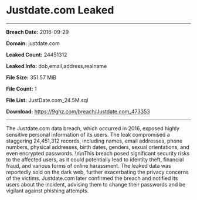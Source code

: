 # Justdate.com Leaked

------------
**Breach Date:** 2016-09-29

**Domain:** justdate.com

**Leaked Count:** 24451312

**Leaked Info:** dob,email,address,realname

**File Size:** 351.57 MiB

**File Count:** 1

**File List:** JustDate.com_24.5M.sql

**Download:** https://9ghz.com/breach/Justdate.com_473353

------------
The Justdate.com data breach, which occurred in 2016, exposed highly sensitive personal information of its users. The leak compromised a staggering 24,451,312 records, including names, email addresses, phone numbers, physical addresses, birth dates, genders, sexual orientations, and even encrypted passwords. \n\nThis breach posed significant security risks to the affected users, as it could potentially lead to identity theft, financial fraud, and various forms of online harassment. The leaked data was reportedly sold on the dark web, further exacerbating the privacy concerns of the victims. Justdate.com later confirmed the breach and notified its users about the incident, advising them to change their passwords and be vigilant against phishing attempts.
